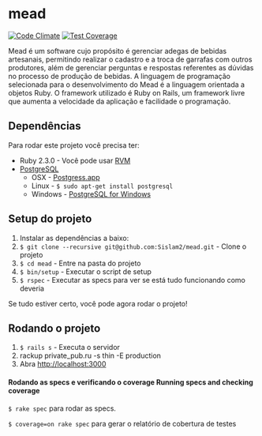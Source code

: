 # mead
[![Code Climate](https://codeclimate.com/github/pozzer/mead/badges/gpa.svg)](https://codeclimate.com/github/pozzer/mead)
[![Test Coverage](https://codeclimate.com/github/pozzer/mead/badges/coverage.svg)](https://codeclimate.com/github/pozzer/mead/coverage)

 Mead é um software cujo propósito é gerenciar adegas de bebidas artesanais, permitindo realizar o cadastro e a troca de garrafas com outros produtores, além de gerenciar perguntas e respostas referentes as dúvidas no processo de produção de bebidas. A linguagem de programação selecionada para o desenvolvimento do Mead é a linguagem orientada a objetos Ruby. O framework utilizado é Ruby on Rails, um framework livre que aumenta a velocidade da aplicação e facilidade o programação.

## Dependências

Para rodar este projeto você precisa ter:

* Ruby 2.3.0 - Você pode usar [RVM](http://rvm.io)
* [PostgreSQL](http://www.postgresql.org/)
  * OSX - [Postgress.app](http://postgresapp.com/)
  * Linux - `$ sudo apt-get install postgresql`
  * Windows - [PostgreSQL for Windows](http://www.postgresql.org/download/windows/)

## Setup do projeto

1. Instalar as dependências a baixo:
2. `$ git clone --recursive git@github.com:Sislam2/mead.git` - Clone o projeto
3. `$ cd mead` - Entre na pasta do projeto
4. `$ bin/setup` - Executar o script de setup
5. `$ rspec` - Executar as specs para ver se está tudo funcionando como deveria

Se tudo estiver certo, você pode agora rodar o projeto!

## Rodando o projeto

1. `$ rails s` - Executa o servidor
2. rackup private_pub.ru -s thin -E production
3. Abra [http://localhost:3000](http://localhost:3000)


#### Rodando as specs e verificando o coverage Running specs and checking coverage

`$ rake spec` para rodar as specs.

`$ coverage=on rake spec` para gerar o relatório de cobertura de testes
